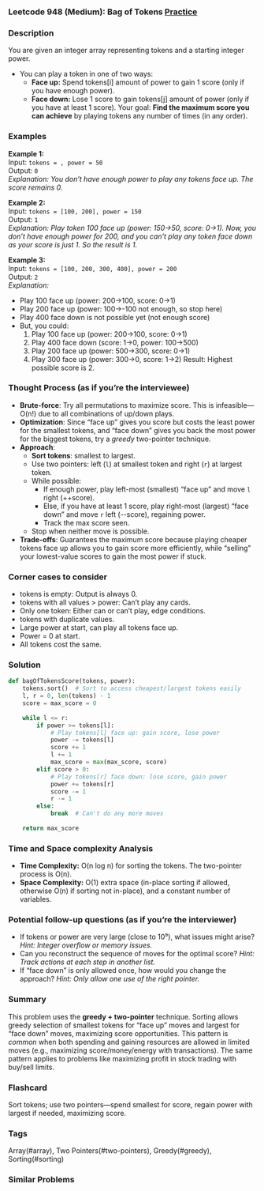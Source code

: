 ### Leetcode 948 (Medium): Bag of Tokens [Practice](https://leetcode.com/problems/bag-of-tokens)

### Description  
You are given an integer array representing tokens and a starting integer power.  
- You can play a token in one of two ways:
  - **Face up:** Spend tokens[i] amount of power to gain 1 score (only if you have enough power).
  - **Face down:** Lose 1 score to gain tokens[j] amount of power (only if you have at least 1 score).
Your goal: **Find the maximum score you can achieve** by playing tokens any number of times (in any order).

### Examples  

**Example 1:**  
Input: `tokens = , power = 50`  
Output: `0`  
*Explanation: You don’t have enough power to play any tokens face up. The score remains 0.*

**Example 2:**  
Input: `tokens = [100, 200], power = 150`  
Output: `1`  
*Explanation: Play token 100 face up (power: 150→50, score: 0→1). Now, you don’t have enough power for 200, and you can’t play any token face down as your score is just 1. So the result is 1.*

**Example 3:**  
Input: `tokens = [100, 200, 300, 400], power = 200`  
Output: `2`  
*Explanation:*
- Play 100 face up (power: 200→100, score: 0→1)
- Play 200 face up (power: 100→-100 not enough, so stop here)
- Play 400 face down is not possible yet (not enough score)
- But, you could:
  1. Play 100 face up (power: 200→100, score: 0→1)
  2. Play 400 face down (score: 1→0, power: 100→500)
  3. Play 200 face up (power: 500→300, score: 0→1)
  4. Play 300 face up (power: 300→0, score: 1→2)
  Result: Highest possible score is 2.

### Thought Process (as if you’re the interviewee)  
- **Brute-force**: Try all permutations to maximize score. This is infeasible—O(n!) due to all combinations of up/down plays.
- **Optimization**: Since “face up” gives you score but costs the least power for the smallest tokens, and “face down” gives you back the most power for the biggest tokens, try a *greedy* two-pointer technique.
- **Approach**:
  - **Sort tokens**: smallest to largest.
  - Use two pointers: left (`l`) at smallest token and right (`r`) at largest token.
  - While possible:
    - If enough power, play left-most (smallest) “face up” and move `l` right (++score).
    - Else, if you have at least 1 score, play right-most (largest) “face down” and move `r` left (--score), regaining power.
    - Track the max score seen.
  - Stop when neither move is possible.
- **Trade-offs**: Guarantees the maximum score because playing cheaper tokens face up allows you to gain score more efficiently, while “selling” your lowest-value scores to gain the most power if stuck.

### Corner cases to consider  
- tokens is empty: Output is always 0.
- tokens with all values > power: Can’t play any cards.
- Only one token: Either can or can’t play, edge conditions.
- tokens with duplicate values.
- Large power at start, can play all tokens face up.
- Power = 0 at start.
- All tokens cost the same.

### Solution

```python
def bagOfTokensScore(tokens, power):
    tokens.sort()  # Sort to access cheapest/largest tokens easily
    l, r = 0, len(tokens) - 1
    score = max_score = 0
    
    while l <= r:
        if power >= tokens[l]:
            # Play tokens[l] face up: gain score, lose power
            power -= tokens[l]
            score += 1
            l += 1
            max_score = max(max_score, score)
        elif score > 0:
            # Play tokens[r] face down: lose score, gain power
            power += tokens[r]
            score -= 1
            r -= 1
        else:
            break  # Can't do any more moves
    
    return max_score
```

### Time and Space complexity Analysis  

- **Time Complexity:** O(n log n) for sorting the tokens. The two-pointer process is O(n).
- **Space Complexity:** O(1) extra space (in-place sorting if allowed, otherwise O(n) if sorting not in-place), and a constant number of variables.

### Potential follow-up questions (as if you’re the interviewer)  

- If tokens or power are very large (close to 10⁹), what issues might arise?
  *Hint: Integer overflow or memory issues.*
- Can you reconstruct the sequence of moves for the optimal score?
  *Hint: Track actions at each step in another list.*
- If “face down” is only allowed once, how would you change the approach?
  *Hint: Only allow one use of the right pointer.*

### Summary
This problem uses the **greedy + two-pointer** technique. Sorting allows greedy selection of smallest tokens for “face up” moves and largest for “face down” moves, maximizing score opportunities. This pattern is *common* when both spending and gaining resources are allowed in limited moves (e.g., maximizing score/money/energy with transactions). The same pattern applies to problems like maximizing profit in stock trading with buy/sell limits.


### Flashcard
Sort tokens; use two pointers—spend smallest for score, regain power with largest if needed, maximizing score.

### Tags
Array(#array), Two Pointers(#two-pointers), Greedy(#greedy), Sorting(#sorting)

### Similar Problems
